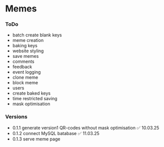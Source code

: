 # Memes

### ToDo
- batch create blank keys
- meme creation
- baking keys
- website styling
- save memes
- comments
- feedback
- event logging
- clone meme
- block meme
- users
- create baked keys
- time restricted saving
- mask optimisation

### Versions
- 0.1.1 generate version1 QR-codes without mask optimisation ✅ 10.03.25
- 0.1.2 connect MySQL batabase ✅ 11.03.25
- 0.1.3 serve meme page
